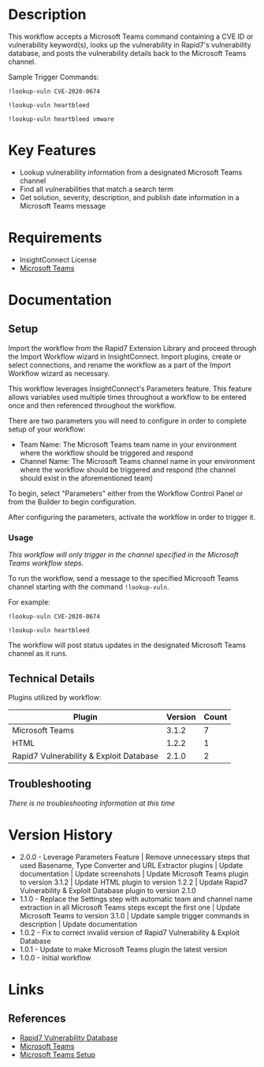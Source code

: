 # Description

This workflow accepts a Microsoft Teams command containing a CVE ID or vulnerability keyword(s), looks up the vulnerability in Rapid7's vulnerability database, and posts the vulnerability details back to the Microsoft Teams channel.

Sample Trigger Commands:

`!lookup-vuln CVE-2020-0674`

`!lookup-vuln heartbleed`

`!lookup-vuln heartbleed vmware`

# Key Features

* Lookup vulnerability information from a designated Microsoft Teams channel
* Find all vulnerabilities that match a search term
* Get solution, severity, description, and publish date information in a Microsoft Teams message

# Requirements

* InsightConnect License
* [Microsoft Teams](https://insightconnect.help.rapid7.com/docs/microsoft-teams)

# Documentation

## Setup

Import the workflow from the Rapid7 Extension Library and proceed through the Import Workflow wizard in InsightConnect. Import plugins, create or select connections, and rename the workflow as a part of the Import Workflow wizard as necessary.

This workflow leverages InsightConnect's Parameters feature. This feature allows variables used multiple times throughout a workflow to be entered once and then referenced throughout the workflow.

There are two parameters you will need to configure in order to complete setup of your workflow:

* Team Name: The Microsoft Teams team name in your environment where the workflow should be triggered and respond
* Channel Name: The Microsoft Teams channel name in your environment where the workflow should be triggered and respond (the channel should exist in the aforementioned team)

To begin, select "Parameters" either from the Workflow Control Panel or from the Builder to begin configuration.

After configuring the parameters, activate the workflow in order to trigger it.

### Usage

*This workflow will only trigger in the channel specified in the Microsoft Teams workflow steps.*

To run the workflow, send a message to the specified Microsoft Teams channel starting with the command `!lookup-vuln`.

For example:

`!lookup-vuln CVE-2020-0674`

`!lookup-vuln heartbleed`

The workflow will post status updates in the designated Microsoft Teams channel as it runs.

## Technical Details

Plugins utilized by workflow:

|Plugin|Version|Count|
|----|----|--------|
|Microsoft Teams|3.1.2|7|
|HTML|1.2.2|1|
|Rapid7 Vulnerability & Exploit Database|2.1.0|2|

## Troubleshooting

_There is no troubleshooting information at this time_

# Version History

* 2.0.0 - Leverage Parameters Feature | Remove unnecessary steps that used Basename, Type Converter and URL Extractor plugins | Update documentation | Update screenshots | Update Microsoft Teams plugin to version 3.1.2 | Update HTML plugin to version 1.2.2 | Update Rapid7 Vulnerability & Exploit Database plugin to version 2.1.0
* 1.1.0 - Replace the Settings step with automatic team and channel name extraction in all Microsoft Teams steps except the first one | Update Microsoft Teams to version 3.1.0 | Update sample trigger commands in description | Update documentation
* 1.0.2 - Fix to correct invalid version of Rapid7 Vulnerability & Exploit Database
* 1.0.1 - Update to make Microsoft Teams plugin the latest version
* 1.0.0 - Initial workflow

# Links

## References

* [Rapid7 Vulnerability Database](https://www.rapid7.com/db)
* [Microsoft Teams](https://teams.microsoft.com)
* [Microsoft Teams Setup](https://insightconnect.help.rapid7.com/docs/microsoft-teams)
